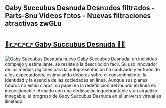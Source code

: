 ## Gaby Succubus Desnuda D𝚎sn𝚞dos filtr𝚊dos - Parts-8nu Vid𝚎os f𝚘tos - N𝚞evas filtr𝚊ciones atr𝚊ctivas zwGLu

# <h2><a href="http://mb9eiu.tromn.icu/?c=Gaby+Succubus+Desnuda">🔗👉👉👉 Gaby Succubus Desnuda 🔗🔗</a></h2>

[![Gaby Succubus Desnuda nuevo](https://i.imgur.com/pEAQMta.gif)](http://mb9eiu.tromn.icu/?c=Gaby+Succubus+Desnuda)
Gaby Succubus Desnuda, un individuo complejo y estimulante, se resiste a la descripción fácil. Su uso innovador de los medios digitales para la autopresentación ha cautivado y enfurecido a los espectadores, estimulando debates sobre el consentimiento, la identidad y la esencia de las sociedades en línea. Aunque sus planes futuros no están claros, su papel en la redefinición del mundo en línea es incuestionable. Armado con una dedicación inquebrantable y un atractivo innegable, el progreso de Gaby Succubus Desnuda en el universo virtual es ilimitado.
